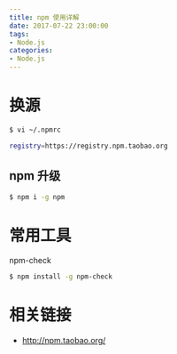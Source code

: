 ```yaml
---
title: npm 使用详解
date: 2017-07-22 23:00:00
tags:
- Node.js
categories:
- Node.js
---
```


# 换源

```bash
$ vi ~/.npmrc

registry=https://registry.npm.taobao.org
```

<!--more-->

## npm 升级

```bash
$ npm i -g npm
```

# 常用工具

npm-check

```bash
$ npm install -g npm-check
```

# 相关链接

* http://npm.taobao.org/
